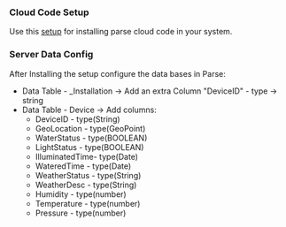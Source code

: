 ### Cloud Code Setup
Use this [setup](https://www.parse.com/apps/quickstart#cloud_code/unix) for installing parse cloud code in your system.
### Server Data Config
After Installing the setup configure the data bases in Parse:
* Data Table - _Installation -> Add an extra Column "DeviceID" - type -> string<br>
* Data Table - Device -> Add columns:<br>
  * DeviceID - type(String)
  * GeoLocation - type(GeoPoint)
  * WaterStatus - type(BOOLEAN)
  * LightStatus - type(BOOLEAN)
  * IlluminatedTime- type(Date)
  * WateredTime - type(Date)
  * WeatherStatus - type(String)
  * WeatherDesc - type(String)
  * Humidity - type(number)
  * Temperature - type(number)
  * Pressure - type(number)
